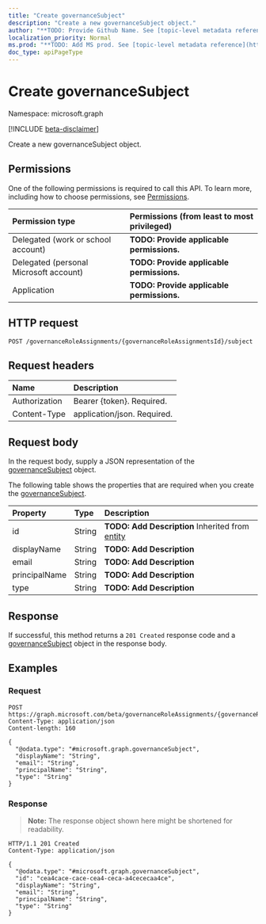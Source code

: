 ```yaml
---
title: "Create governanceSubject"
description: "Create a new governanceSubject object."
author: "**TODO: Provide Github Name. See [topic-level metadata reference](https://msgo.azurewebsites.net/add/document/guidelines/metadata.html#topic-level-metadata)**"
localization_priority: Normal
ms.prod: "**TODO: Add MS prod. See [topic-level metadata reference](https://msgo.azurewebsites.net/add/document/guidelines/metadata.html#topic-level-metadata)**"
doc_type: apiPageType
---
```


# Create governanceSubject
Namespace: microsoft.graph

[!INCLUDE [beta-disclaimer](../../includes/beta-disclaimer.md)]

Create a new governanceSubject object.

## Permissions
One of the following permissions is required to call this API. To learn more, including how to choose permissions, see [Permissions](/graph/permissions-reference).

|Permission type|Permissions (from least to most privileged)|
|:---|:---|
|Delegated (work or school account)|**TODO: Provide applicable permissions.**|
|Delegated (personal Microsoft account)|**TODO: Provide applicable permissions.**|
|Application|**TODO: Provide applicable permissions.**|

## HTTP request

<!-- {
  "blockType": "ignored"
}
-->
``` http
POST /governanceRoleAssignments/{governanceRoleAssignmentsId}/subject
```

## Request headers
|Name|Description|
|:---|:---|
|Authorization|Bearer {token}. Required.|
|Content-Type|application/json. Required.|

## Request body
In the request body, supply a JSON representation of the [governanceSubject](../resources/governancesubject.md) object.

The following table shows the properties that are required when you create the [governanceSubject](../resources/governancesubject.md).

|Property|Type|Description|
|:---|:---|:---|
|id|String|**TODO: Add Description** Inherited from [entity](../resources/entity.md)|
|displayName|String|**TODO: Add Description**|
|email|String|**TODO: Add Description**|
|principalName|String|**TODO: Add Description**|
|type|String|**TODO: Add Description**|



## Response

If successful, this method returns a `201 Created` response code and a [governanceSubject](../resources/governancesubject.md) object in the response body.

## Examples

### Request
<!-- {
  "blockType": "request",
  "name": "create_governancesubject_from_governancesubjects"
}
-->
``` http
POST https://graph.microsoft.com/beta/governanceRoleAssignments/{governanceRoleAssignmentsId}/subject
Content-Type: application/json
Content-length: 160

{
  "@odata.type": "#microsoft.graph.governanceSubject",
  "displayName": "String",
  "email": "String",
  "principalName": "String",
  "type": "String"
}
```


### Response
>**Note:** The response object shown here might be shortened for readability.
<!-- {
  "blockType": "response",
  "truncated": true,
  "@odata.type": "microsoft.graph.governanceSubject"
}
-->
``` http
HTTP/1.1 201 Created
Content-Type: application/json

{
  "@odata.type": "#microsoft.graph.governanceSubject",
  "id": "cea4cace-cace-cea4-ceca-a4cececaa4ce",
  "displayName": "String",
  "email": "String",
  "principalName": "String",
  "type": "String"
}
```

